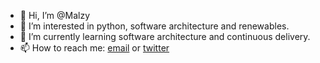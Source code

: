 - 👋 Hi, I’m @Malzy
- 👀 I’m interested in python, software architecture and renewables.
- 🌱 I’m currently learning software architecture and continuous delivery.
- 📫 How to reach me: [email](alouini.malek@gmail.com) or [twitter](@aln_mlk)

